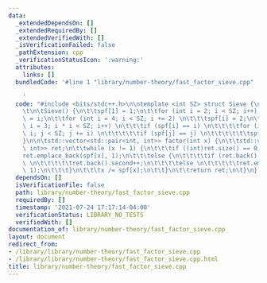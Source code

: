 ```yaml
---
data:
  _extendedDependsOn: []
  _extendedRequiredBy: []
  _extendedVerifiedWith: []
  _isVerificationFailed: false
  _pathExtension: cpp
  _verificationStatusIcon: ':warning:'
  attributes:
    links: []
  bundledCode: '#line 1 "library/number-theory/fast_factor_sieve.cpp"

    '
  code: "#include <bits/stdc++.h>\n\ntemplate <int SZ> struct Sieve {\n\tint spf[SZ];\n\
    \t\n\tSieve() {\n\t\tspf[1] = 1;\n\t\tfor (int i = 2; i < SZ; i++) \n\t\t\tspf[i]\
    \ = i;\n\t\tfor (int i = 4; i < SZ; i += 2) \n\t\t\tspf[i] = 2;\n\t\tfor (int\
    \ i = 3; i * i < SZ; i++) \n\t\t\tif (spf[i] == i) \n\t\t\t\tfor (int j = i *\
    \ i; j < SZ; j += i) \n\t\t\t\t\tif (spf[j] == j) \n\t\t\t\t\t\tspf[j] = i;\n\t\
    }\n\n\tstd::vector<std::pair<int, int>> factor(int x) {\n\t\tstd::vector<std::pair<int,\
    \ int>> ret;\n\t\twhile (x != 1) {\n\t\t\tif ((int)ret.size() == 0) \n\t\t\t\t\
    ret.emplace_back(spf[x], 1);\n\t\t\telse {\n\t\t\t\tif (ret.back().first == spf[x])\
    \ \n\t\t\t\t\tret.back().second++;\n\t\t\t\telse \n\t\t\t\t\tret.emplace_back(spf[x],\
    \ 1);\n\t\t\t}\n\t\t\tx /= spf[x];\n\t\t}\n\t\treturn ret;\n\t}\n};\n"
  dependsOn: []
  isVerificationFile: false
  path: library/number-theory/fast_factor_sieve.cpp
  requiredBy: []
  timestamp: '2021-07-24 17:17:14-04:00'
  verificationStatus: LIBRARY_NO_TESTS
  verifiedWith: []
documentation_of: library/number-theory/fast_factor_sieve.cpp
layout: document
redirect_from:
- /library/library/number-theory/fast_factor_sieve.cpp
- /library/library/number-theory/fast_factor_sieve.cpp.html
title: library/number-theory/fast_factor_sieve.cpp
---
```

